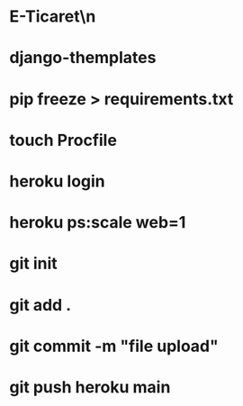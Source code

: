 # E-Ticaret\n
# django-themplates
# pip freeze > requirements.txt
# touch Procfile
# heroku login
# heroku ps:scale web=1
# git init
# git add .
# git commit -m "file upload"
# git push heroku main

